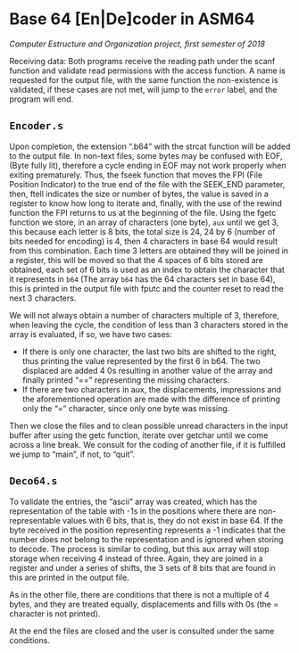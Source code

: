 # Base 64 [En|De]coder in ASM64
*Computer Estructure and Organization project, first semester of 2018*

Receiving data:
Both programs receive the reading path under the scanf function and validate read permissions with the access function.
A name is requested for the output file, with the same function the non-existence is validated, if these cases are not met, will jump to the `error` label, and the program will end.

## `Encoder.s`

Upon completion, the extension “.b64” with the strcat function will be added to the output file. In non-text files, some bytes may be confused with EOF, (Byte fully lit), therefore a cycle ending in EOF may not work properly when exiting prematurely. Thus, the fseek function that moves the FPI (File Position Indicator) to the true end of the file with the SEEK_END parameter, then, ftell indicates the size or number of bytes, the value is saved in a register to know how long to iterate and, finally, with the use of the rewind function the FPI returns to us at the beginning of the file.
Using the fgetc function we store, in an array of characters (one byte), `aux` until we get 3, this because each letter is 8 bits, the total size is 24, 24 by 6 (number of bits needed for encoding) is 4, then 4 characters in base 64 would result from this combination.
Each time 3 letters are obtained they will be joined in a register, this will be moved so that the 4 spaces of 6 bits stored are obtained, each set of 6 bits is used as an index to obtain the character that it represents in `b64` (The array `b64` has the 64 characters set in base 64), this is printed in the output file with fputc and the counter reset to read the next 3 characters.

We will not always obtain a number of characters multiple of 3, therefore, when leaving the cycle, the condition of less than 3 characters stored in the array is evaluated, if so, we have two cases:
* If there is only one character, the last two bits are shifted to the right, thus printing the value represented by the first 6 in b64. The two displaced are added 4 0s resulting in another value of the array and finally printed “==” representing the missing characters.
* If there are two characters in aux, the displacements, impressions and the aforementioned operation are made with the difference of printing only the “=” character, since only one byte was missing.

Then we close the files and to clean possible unread characters in the input buffer after using the getc function, iterate over getchar until we come across a line break.
We consult for the coding of another file, if it is fulfilled we jump to “main”, if not, to “quit”.

## `Deco64.s`

To validate the entries, the “ascii” array was created, which has the representation of the table with -1s in the positions where there are non-representable values ​​with 6 bits, that is, they do not exist in base 64. If the byte received in the position representing represents a -1 indicates that the number does not belong to the representation and is ignored when storing to decode. The process is similar to coding, but this aux array will stop storage when receiving 4 instead of three. Again, they are joined in a register and under a series of shifts, the 3 sets of 8 bits that are found in this are printed in the output file.

As in the other file, there are conditions that there is not a multiple of 4 bytes, and they are treated equally, displacements and fills with 0s (the = character is not printed).

At the end the files are closed and the user is consulted under the same conditions.
